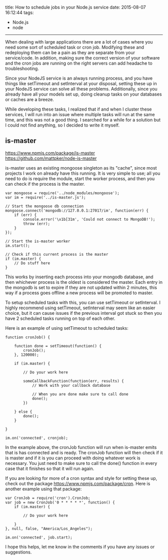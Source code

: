 title: How to schedule jobs in your Node.js service
date: 2015-08-07 16:12:44
tags:
- Node.js
- node
---
When dealing with large applications there are a lot of cases where you need some sort of scheduled task or cron job. Modifying these and redeploying them can be a pain as they are separate from your service/code. In addition, making sure the correct version of your software and the cron jobs are running on the right servers can add headache to troubleshooting.

Since your NodeJS service is an always running process, and you have things like setTimeout and setInterval at your disposal, setting these up in your NodeJS service can solve all these problems. Additionally, since you already have all your models set up, doing cleanup tasks on your databases or caches are a breeze.

While developing these tasks, I realized that if and when I cluster these services, I will run into an issue where multiple tasks will run at the same time, and this was not a good thing. I searched for a while for a solution but I could not find anything, so I decided to write it myself.

<!-- more -->

## is-master

https://www.npmjs.com/package/is-master
https://github.com/mattpker/node-is-master

is-master uses an existing mongoose singleton as its "cache", since most projects I work on already have this running. It is very simple to use; all you need to do is require the module, start the worker process, and then you can check if the process is the master.

```
var mongoose = require('../node_modules/mongoose');
var im = require('../is-master.js');

// Start the mongoose db connection
mongoose.connect('mongodb://127.0.0.1:27017/im', function(err) {
    if (err) {
        console.error('\x1b[31m', 'Could not connect to MongoDB!');
        throw (err);
    }
});

// Start the is-master worker
im.start();

// Check if this current process is the master
if (im.master) {
    // Do stuff here
}
```

This works by inserting each process into your mongodb database, and then whichever process is the oldest is considered the master. Each entry in the mongodb is set to expire if they are not updated within 2 minutes, this way if a process goes offline a new process will be promoted to master.

To setup scheduled tasks with this, you can use setTimeout or setInterval. I highly recommend using setTimeout, setInterval may seem like an easier choice, but it can cause issues if the previous interval got stuck so then you have 2 scheduled tasks running on top of each other.

Here is an example of using setTimeout to scheduled tasks:

```
function cronJob() {

    function done = setTimeout(function() {
        cronJob();
    }, 120000);

    if (im.master) {

        // Do your work here

        someCallbackFunction(function(err, results) {
            // Work with your callback database

            // When you are done make sure to call done
            done();
        })

    } else {
        done();
    }

}

im.on('connected', cronjob);
```

In the example above, the cronJob function will run when is-master emits that is has connected and is ready. The cronJob function will then check if it is master and if it is you can proceed with doing whatever work is necessary. You just need to make sure to call the done() function in every case that it finishes so that it will run again.

If you are looking for more of a cron syntax and style for setting these up, check out the package https://www.npmjs.com/package/cron. Here is another example using that package:

```
var CronJob = require('cron').CronJob;
var job = new CronJob('0 * * * * *', function() {
    if (im.master) {

        // Do your work here

    }
}, null, false, "America/Los_Angeles");

im.on('connected', job.start);
```

I hope this helps, let me know in the comments if you have any issues or suggestions.
